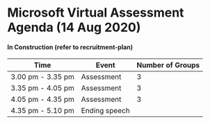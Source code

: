 # Microsoft Virtual Assessment Agenda (14 Aug 2020)

#### In Construction (refer to recruitment-plan)


| Time              | Event         | Number of Groups |
| ----------------- | ------------- | ---------------- |
| 3.00 pm - 3.35 pm | Assessment    | 3                |
| 3.35 pm - 4.05 pm | Assessment    | 3                |
| 4.05 pm - 4.35 pm | Assessment    | 3                |
| 4.35 pm - 5.10 pm | Ending speech |



